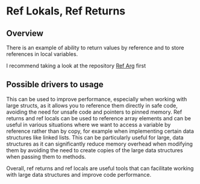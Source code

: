 # Ref Lokals, Ref Returns

## Overview

There is an example of ability to return values by reference and to store references in local variables.

I recommend taking a look at the repository [Ref Arg](https://github.com/ArturWincenciak/Ref-Arg) first

## Possible drivers to usage

This can be used to improve performance, especially when working with large structs, as it allows you to reference them directly in safe code, avoiding the need for unsafe code and pointers to pinned memory. Ref returns and ref locals can be used to reference array elements and can be useful in various situations where we want to access a variable by reference rather than by copy, for example when implementing certain data structures like linked lists. This can be particularly useful for large, data structures as it can significantly reduce memory overhead when modifying them by avoiding the need to create copies of the large data structures when passing them to methods.

Overall, ref returns and ref locals are useful tools that can facilitate working with large data structures and improve code performance.
